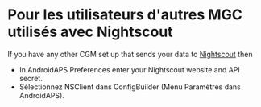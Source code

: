 # Pour les utilisateurs d'autres MGC utilisés avec Nightscout

If you have any other CGM set up that sends your data to [Nightscout](https://nightscout.github.io/) then

-   In AndroidAPS Preferences enter your Nightscout website and API secret.
-   Sélectionnez NSClient dans ConfigBuilder (Menu Paramètres dans AndroidAPS).
